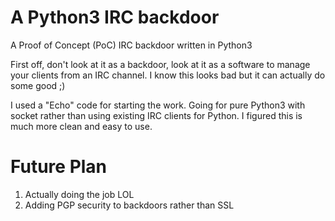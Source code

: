 # A Python3 IRC backdoor
A Proof of Concept (PoC) IRC backdoor written in Python3

First off, don't look at it as a backdoor, look at it as a software to manage your clients from an IRC channel. I know this looks bad but it can actually do some good ;)

I used a "Echo" code for starting the work. Going for pure Python3 with socket rather than using existing IRC clients for Python. I figured this is much more clean and easy to use.


# Future Plan

1) Actually doing the job LOL
2) Adding PGP security to backdoors rather than SSL
